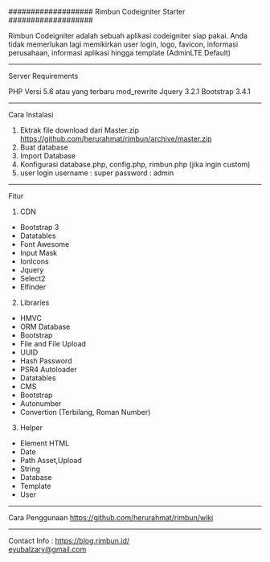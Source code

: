 ###################
Rimbun Codeigniter Starter
###################
<p>Rimbun Codeigniter adalah sebuah aplikasi codeigniter siap pakai. Anda tidak memerlukan lagi memikirkan user login, logo, favicon, informasi perusahaan, informasi aplikasi hingga template (AdminLTE Default)</p>

*******************
Server Requirements


PHP Versi 5.6 atau yang terbaru
mod_rewrite
Jquery 3.2.1
Bootstrap 3.4.1

*******************
Cara Instalasi

1. Ektrak file download dari Master.zip <https://github.com/herurahmat/rimbun/archive/master.zip>
2. Buat database
3. Import Database
4. Konfigurasi database.php, config.php, rimbun.php (jika ingin custom)
5. user login
username : super
password : admin


*******************
Fitur
1. CDN
- Bootstrap 3
- Datatables
- Font Awesome
- Input Mask
- IonIcons
- Jquery
- Select2
- Elfinder

2. Libraries
- HMVC
- ORM Database
- Bootstrap
- File and File Upload
- UUID
- Hash Password
- PSR4 Autoloader
- Datatables
- CMS
- Bootstrap
- Autonumber
- Convertion (Terbilang, Roman Number)

3. Helper
- Element HTML
- Date
- Path Asset,Upload
- String
- Database
- Template
- User

*******************
Cara Penggunaan <https://github.com/herurahmat/rimbun/wiki>

*******************
Contact Info :
https://blog.rimbun.id/ <br/>
eyubalzary@gmail.com
